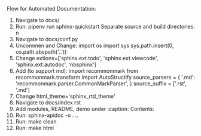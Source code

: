 Flow for Automated Documentation:
1. Navigate to docs/
2. Run: pipenv run sphinx-quickstart
  Separate source and build directories: n
3. Navigate to docs/conf.py
4. Uncommen and Change:
    import os
    import sys
    sys.path.insert(0, os.path.abspath('..'))
5. Change extions=['sphinx.ext.todo', 'sphinx.ext.viewcode', 'sphinx.ext.autodoc', 'nbsphinx']
6. Add (to support md): import recommonmark
        from recommonmark.transform import AutoStructify
        source_parsers = {
          '.md': 'recommonmark.parser.CommonMarkParser',
        }
source_suffix = ['.rst', '.md']
7. Change html_theme='sphinx_rtd_theme'
8. Navigate to docs/index.rst
9. Add modules, README, demo under :caption: Contents: 
10. Run: sphinx-apidoc -o . ..
11. Run: make clean
12. Run: make html
